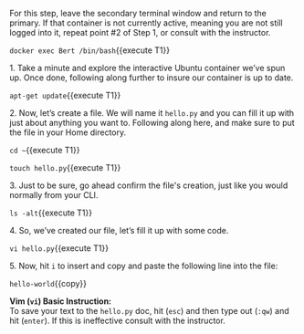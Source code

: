 For this step, leave the secondary terminal window and return to the primary. If that container is not currently active, meaning you are not still logged into it, repeat point #2 of Step 1, or consult with the instructor.

`docker exec Bert /bin/bash`{{execute T1}}

1\. Take a minute and explore the interactive Ubuntu container we’ve spun up. Once done, following along further to insure our container is up to date.

`apt-get update`{{execute T1}}

2\. Now, let’s create a file. We will name it ```hello.py``` and you can fill it up with just about anything you want to. Following along here, and make sure to put the file in your Home directory.

`cd ~`{{execute T1}}

`touch hello.py`{{execute T1}}

3\. Just to be sure, go ahead confirm the file's creation, just like you would normally from your CLI.

`ls -alt`{{execute T1}}

4\. So, we’ve created our file, let’s fill it up with some code. 

`vi hello.py`{{execute T1}}

5\. Now, hit `i` to insert and copy and paste the following line into the file:

`hello-world`{{copy}}

**Vim (`vi`) Basic Instruction:**<br>
To save your text to the `hello.py` doc, hit (`esc`) and then type out (`:qw`) and hit (`enter`). If this is ineffective consult with the instructor.
